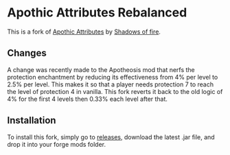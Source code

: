 # Apothic Attributes Rebalanced
This is a fork of [Apothic Attributes](https://github.com/Shadows-of-Fire/Apothic-Attributes) by [Shadows of fire](https://github.com/Shadows-of-Fire).

## Changes
A change was recently made to the Apotheosis mod that nerfs the protection enchantment by reducing its effectiveness from 4% per level to 2.5% per level. This makes it so that a player needs protection 7 to reach the level of protection 4 in vanilla. This fork reverts it back to the old logic of 4% for the first 4 levels then 0.33% each level after that.

## Installation
To install this fork, simply go to [releases](https://github.com/CJACOBSON32/Apothic-Attributes-Rebalanced/releases), download the latest .jar file, and drop it into your forge mods folder.